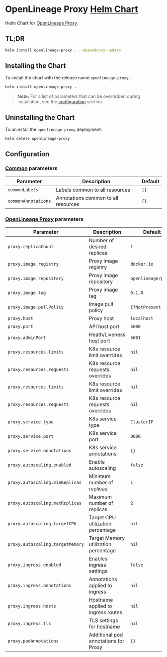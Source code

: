 # OpenLineage Proxy [Helm Chart](https://helm.sh)

Helm Chart for [OpenLineage Proxy](https://github.com/OpenLineage/OpenLineage/tree/main/proxy).

## TL;DR

```bash
helm install openlineage-proxy . --dependency-update
```

## Installing the Chart

To install the chart with the release name `openlineage-proxy`:

```bash
helm install openlineage-proxy .
```

> **Note:** For a list of parameters that can be overridden during installation, see the [configuration](#configuration) section.

## Uninstalling the Chart

To uninstall the `openlineage-proxy` deployment:

```bash
helm delete openlineage-proxy
```

## Configuration

### [Common](https://artifacthub.io/packages/helm/bitnami/common) **parameters**

| Parameter              | Description                         | Default |
|------------------------|-------------------------------------|---------|
| `commonLabels`         | Labels common to all resources      | `{}`    |
| `commonAnnotations`    | Annotations common to all resources | `{}`    |

### [OpenLineage Proxy](https://github.com/OpenLineage/OpenLineage/tree/main/proxy) **parameters**

| Parameter                        | Description                          | Default             |
|----------------------------------|--------------------------------------|---------------------|
| `proxy.replicaCount`             | Number of desired replicas           | `1`                 |
| `proxy.image.registry`           | Proxy image registry                 | `docker.io`         |
| `proxy.image.repository`         | Proxy image repository               | `openlineage/proxy` |
| `proxy.image.tag`                | Proxy image tag                      | `0.1.0`             |
| `proxy.image.pullPolicy`         | Image pull policy                    | `IfNotPresent`      |
| `proxy.host`                     | Proxy host                           | `localhost`         |
| `proxy.port`                     | API host port                        | `5000`              |
| `proxy.adminPort`                | Heath/Liveness host port             | `5001`              |
| `proxy.resources.limits`         | K8s resource limit overrides         | `nil`               |
| `proxy.resources.requests`       | K8s resource requests overrides      | `nil`               |
| `proxy.resources.limits`         | K8s resource limit overrides         | `nil`               |
| `proxy.resources.requests`       | K8s resource requests overrides      | `nil`               |
| `proxy.service.type`             | K8s service type                     | `ClusterIP`         |
| `proxy.service.port`             | K8s service port                     | `8080`              |
| `proxy.service.annotations`      | K8s service annotations              | `{}`                |
| `proxy.autoscaling.enabled`      | Enable autoscaling                   | `false`             |
| `proxy.autoscaling.minReplicas`  | Minimum number of replicas           | `1`                 |
| `proxy.autoscaling.maxReplicas`  | Maximum number of replicas           | `2`                 |
| `proxy.autoscaling.targetCPU`    | Target CPU utilization percentage    | `nil`               |
| `proxy.autoscaling.targetMemory` | Target Memory utilization percentage | `nil`               |
| `proxy.ingress.enabled`          | Enables ingress settings             | `false`             |
| `proxy.ingress.annotations`      | Annotations applied to ingress       | `nil`               |
| `proxy.ingress.hosts`            | Hostname applied to ingress routes   | `nil`               |
| `proxy.ingress.tls`              | TLS settings for hostname            | `nil`               |
| `proxy.podAnnotations`           | Additional pod annotations for Proxy | `{}`                |
